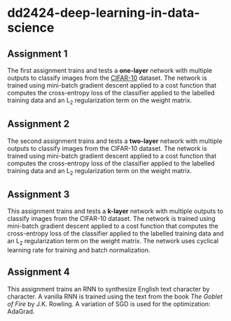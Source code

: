 # dd2424-deep-learning-in-data-science
 
## Assignment 1
The first assignment trains and tests a **one-layer** network with multiple outputs to classify images from the [CIFAR-10](https://www.cs.toronto.edu/~kriz/cifar.html) dataset. The network is trained using mini-batch gradient descent applied to a cost function that computes the cross-entropy loss of the classifier applied to the labelled training data and an L<sub>2</sub> regularization term on the weight matrix.

## Assignment 2
The second assignment trains and tests a **two-layer** network with multiple outputs to classify images from the CIFAR-10 dataset. The network is trained using mini-batch gradient descent applied to a cost function that computes the cross-entropy loss of the classifier applied to the labelled training data and an L<sub>2</sub> regularization term on the weight matrix.

## Assignment 3
This assignment trains and tests a **k-layer** network with multiple outputs to classify images from the CIFAR-10 dataset. The network is trained using mini-batch gradient descent applied to a cost function that computes the cross-entropy loss of the classifier applied to the labelled training data and an L<sub>2</sub> regularization term on the weight matrix. The network uses cyclical learning rate for training and batch normalization.

## Assignment 4
This assignment trains an RNN to synthesize English text character by character. A vanilla RNN is trained using the text from the book *The Goblet of Fire* by J.K. Rowling. A variation of SGD is used for the optimization: AdaGrad.
